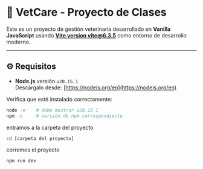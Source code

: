# 🐾 VetCare - Proyecto de Clases

Este es un proyecto de gestión veterinaria desarrollado en **Vanilla JavaScript** usando [**Vite version  vite@6.3.5**](https://vitejs.dev/) como entorno de desarrollo moderno.

---

## ⚙️ Requisitos

- **Node.js** versión `v20.15.1`  
  Descárgalo desde: [https://nodejs.org/en](https://nodejs.org/en)

Verifica que esté instalado correctamente:

```bash
node -v    # debe mostrar v20.15.1
npm -v     # versión de npm correspondiente
```

entramos a la carpeta del proyecto
```bash
cd [carpeta del proyecto]
```

corremos el proyecto
```
npm run dev
```
